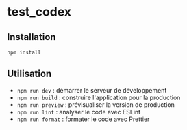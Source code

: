 # test_codex

## Installation

```bash
npm install
```

## Utilisation

- `npm run dev` : démarrer le serveur de développement
- `npm run build` : construire l'application pour la production
- `npm run preview` : prévisualiser la version de production
- `npm run lint` : analyser le code avec ESLint
- `npm run format` : formater le code avec Prettier
